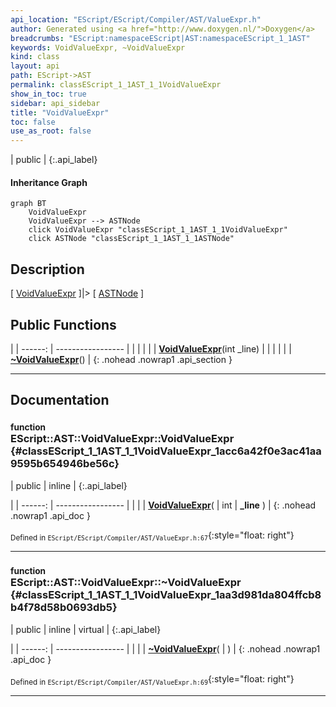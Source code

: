 ```yaml
---
api_location: "EScript/EScript/Compiler/AST/ValueExpr.h"
author: Generated using <a href="http://www.doxygen.nl/">Doxygen</a>
breadcrumbs: "EScript:namespaceEScript|AST:namespaceEScript_1_1AST"
keywords: VoidValueExpr, ~VoidValueExpr
kind: class
layout: api
path: EScript->AST
permalink: classEScript_1_1AST_1_1VoidValueExpr
show_in_toc: true
sidebar: api_sidebar
title: "VoidValueExpr"
toc: false
use_as_root: false
---
```


| public |
{:.api_label}

#### Inheritance Graph

```mermaid
graph BT
	VoidValueExpr
	VoidValueExpr --> ASTNode
	click VoidValueExpr "classEScript_1_1AST_1_1VoidValueExpr"
	click ASTNode "classEScript_1_1AST_1_1ASTNode"
```

## Description

[ [VoidValueExpr](classEScript_1_1AST_1_1VoidValueExpr) ]|> [ [ASTNode](classEScript_1_1AST_1_1ASTNode) ]



## Public Functions

|
| ------: | ----------------- |
|  | |
|  | **[VoidValueExpr](#classEScript_1_1AST_1_1VoidValueExpr_1acc6a42f0e3ac41aa9595b654946be56c)**(int _line) |
|  | |
|  | **[~VoidValueExpr](#classEScript_1_1AST_1_1VoidValueExpr_1aa3d981da804ffcb8b4f78d58b0693db5)**() |
{: .nohead .nowrap1 .api_section }


-------------------------------------------------------------------

## Documentation

### <small>function</small><br/> EScript::AST::VoidValueExpr::VoidValueExpr {#classEScript_1_1AST_1_1VoidValueExpr_1acc6a42f0e3ac41aa9595b654946be56c}

| public | inline |
{:.api_label}

|
| ------: | ----------------- |
|  |
|  **[VoidValueExpr](#classEScript_1_1AST_1_1VoidValueExpr_1acc6a42f0e3ac41aa9595b654946be56c)**( | int | **_line** ) |
{: .nohead .nowrap1 .api_doc }





<sub>Defined in `EScript/EScript/Compiler/AST/ValueExpr.h:67`</sub>{:style="float: right"}

-------------------------------------------------------------------

### <small>function</small><br/> EScript::AST::VoidValueExpr::~VoidValueExpr {#classEScript_1_1AST_1_1VoidValueExpr_1aa3d981da804ffcb8b4f78d58b0693db5}

| public | inline | virtual |
{:.api_label}

|
| ------: | ----------------- |
|  |
|  **[~VoidValueExpr](#classEScript_1_1AST_1_1VoidValueExpr_1aa3d981da804ffcb8b4f78d58b0693db5)**( |  ) |
{: .nohead .nowrap1 .api_doc }





<sub>Defined in `EScript/EScript/Compiler/AST/ValueExpr.h:69`</sub>{:style="float: right"}

-------------------------------------------------------------------

